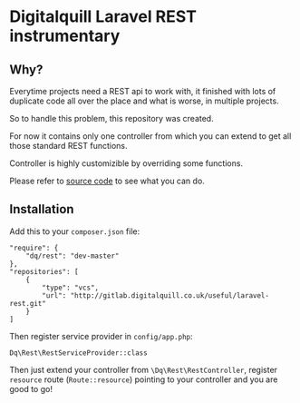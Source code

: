# Digitalquill Laravel REST instrumentary

## Why?

Everytime projects need a REST api to work with, it finished with lots of
duplicate code all over the place and what is worse, in multiple projects.

So to handle this problem, this repository was created.

For now it contains only one controller from which you can extend to get all
those standard REST functions.

Controller is highly customizible by overriding some functions.

Please refer to [source code](src/RestController.php) to see what you can do.

## Installation

Add this to your `composer.json` file:

    "require": {
        "dq/rest": "dev-master"
    },
    "repositories": [
        {
            "type": "vcs",
            "url": "http://gitlab.digitalquill.co.uk/useful/laravel-rest.git"
        }
    ]

Then register service provider in `config/app.php`:

    Dq\Rest\RestServiceProvider::class

Then just extend your controller from `\Dq\Rest\RestController`,
register `resource` route (`Route::resource`) pointing to your controller
and you are good to go!
